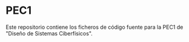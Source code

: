 # PEC1
Este repositorio contiene los ficheros de código fuente para la PEC1 de "Diseño de Sistemas Ciberfísicos".
